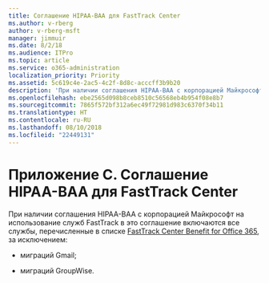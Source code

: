 ```yaml
---
title: Соглашение HIPAA-BAA для FastTrack Center
ms.author: v-rberg
author: v-rberg-msft
manager: jimmuir
ms.date: 8/2/18
ms.audience: ITPro
ms.topic: article
ms.service: o365-administration
localization_priority: Priority
ms.assetid: 5c619c4e-2ac5-4c2f-8d8c-acccff3b9b20
description: 'При наличии соглашения HIPAA-BAA с корпорацией Майкрософт на использование служб FastTrack в это соглашение включаются все службы, перечисленные в списке FastTrack Center Benefit for Office 365, за исключением:'
ms.openlocfilehash: ebe2565d098b8ceb8510c56568eb4b954f08e8b7
ms.sourcegitcommit: 7865f572bf312a6ec49f72981d983c6370f34b11
ms.translationtype: HT
ms.contentlocale: ru-RU
ms.lasthandoff: 08/10/2018
ms.locfileid: "22449131"
---
```

# <a name="appendix-c---fasttrack-center-hipaa-business-associate-agreement"></a>Приложение C. Соглашение HIPAA-BAA для FastTrack Center

При наличии соглашения HIPAA-BAA с корпорацией Майкрософт на использование служб FastTrack в это соглашение включаются все службы, перечисленные в списке [FastTrack Center Benefit for Office 365](fasttrack-benefit-for-office-365.md), за исключением: 
  
- миграций Gmail;
    
- миграций GroupWise.
    

